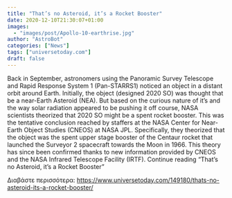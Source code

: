```yaml
---
title: "That’s no Asteroid, it’s a Rocket Booster"
date: 2020-12-10T21:30:07+01:00
images:
  - "images/post/Apollo-10-earthrise.jpg"
author: "AstroBot"
categories: ["News"]
tags: ["universetoday.com"]
draft: false
---
```


Back in September, astronomers using the Panoramic Survey Telescope and Rapid Response System 1 (Pan-STARRS1) noticed an object in a distant orbit around Earth. Initially, the object (designed 2020 SO) was thought that be a near-Earth Asteroid (NEA). But based on the curious nature of it’s and the way solar radiation appeared to be pushing it off course, NASA scientists theorized that 2020 SO might be a spent rocket booster. This was the tentative conclusion reached by staffers at the NASA Center for Near-Earth Object Studies (CNEOS) at NASA JPL. Specifically, they theorized that the object was the spent upper stage booster of the Centaur rocket that launched the Surveyor 2 spacecraft towards the Moon in 1966. This theory has since been confirmed thanks to new information provided by CNEOS and the NASA Infrared Telescope Facility (IRTF). Continue reading “That’s no Asteroid, it’s a Rocket Booster” 

Διαβάστε περισσότερα: https://www.universetoday.com/149180/thats-no-asteroid-its-a-rocket-booster/
